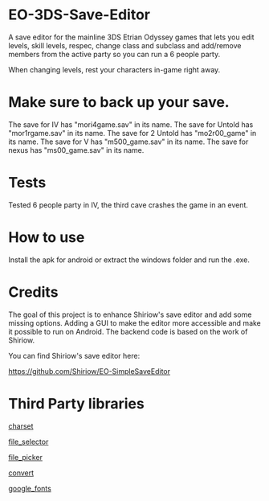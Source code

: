 # EO-3DS-Save-Editor
A save editor for the mainline 3DS Etrian Odyssey games that lets you edit levels, skill levels, respec, change class and subclass and add/remove members from the active party so you can run a 6 people party.

When changing levels, rest your characters in-game right away.

# Make sure to back up your save.

The save for IV has "mori4game.sav" in its name.
The save for Untold has "mor1rgame.sav" in its name.
The save for 2 Untold has "mo2r00_game" in its name.
The save for V has "m500_game.sav" in its name.
The save for nexus has "ms00_game.sav" in its name.

# Tests
Tested 6 people party in IV, the third cave crashes the game in an event.

# How to use
Install the apk for android or extract the windows folder and run the .exe.

# Credits
The goal of this project is to enhance Shiriow's save editor and add some missing options. Adding a GUI to make the editor more accessible and make it possible to run on Android. The backend code is based on the work of Shiriow.

You can find Shiriow's save editor here:

https://github.com/Shiriow/EO-SimpleSaveEditor

# Third Party libraries
[charset](https://pub.dev/packages/charset)

[file_selector](https://pub.dev/packages/file_selector)

[file_picker](https://pub.dev/packages/file_picker)

[convert](https://pub.dev/packages/convert)

[google_fonts](https://pub.dev/packages/google_fonts)
